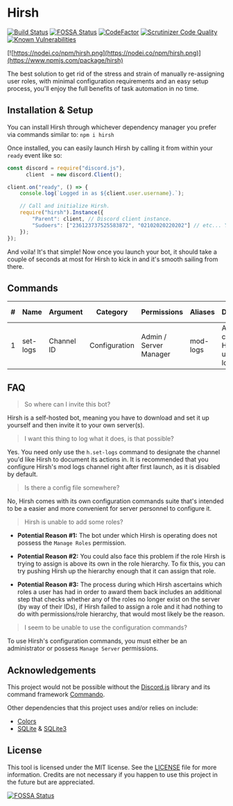 # Hirsh
[![Build Status](https://scrutinizer-ci.com/g/Jinzulen/Hirsh/badges/build.png?b=master)](https://scrutinizer-ci.com/g/Jinzulen/Hirsh/build-status/master) [![FOSSA Status](https://app.fossa.com/api/projects/git%2Bgithub.com%2FJinzulen%2FHirsh.svg?type=shield)](https://app.fossa.com/projects/git%2Bgithub.com%2FJinzulen%2FHirsh?ref=badge_shield) [![CodeFactor](https://www.codefactor.io/repository/github/jinzulen/hirsh/badge)](https://www.codefactor.io/repository/github/jinzulen/hirsh) [![Scrutinizer Code Quality](https://scrutinizer-ci.com/g/Jinzulen/Hirsh/badges/quality-score.png?b=master)](https://scrutinizer-ci.com/g/Jinzulen/Hirsh/?branch=master) [![Known Vulnerabilities](https://snyk.io/test/github/Jinzulen/Hirsh/badge.svg?targetFile=package.json)](https://snyk.io/test/github/Jinzulen/Hirsh?targetFile=package.json)

[![https://nodei.co/npm/hirsh.png](https://nodei.co/npm/hirsh.png)](https://www.npmjs.com/package/hirsh)

The best solution to get rid of the stress and strain of manually re-assigning user roles, with minimal configuration requirements and an easy setup process, you'll enjoy the full benefits of task automation in no time.

## Installation & Setup
You can install Hirsh through whichever dependency manager you prefer via commands similar to: `npm i hirsh`

Once installed, you can easily launch Hirsh by calling it from within your `ready` event like so:
```js
const discord = require("discord.js"),
      client  = new discord.Client();

client.on("ready", () => {
    console.log(`Logged in as ${client.user.username}.`);

    // Call and initialize Hirsh.
    require("hirsh").Instance({
        "Parent": client, // Discord client instance.
        "Sudoers": ["236123737525583872", "02102020220202"] // etc... Your user ID or the IDs of the bot's owners.
    });
});
```

And voila! It's that simple! Now once you launch your bot, it should take a couple of seconds at most for Hirsh to kick in and it's smooth sailing from there.

## Commands
| # | Name | Argument | Category | Permissions | Aliases | Description | Guild Only
--- | --- | --- | --- | --- | --- | --- | ---
1 | set-logs | Channel ID | Configuration | Admin / Server Manager | mod-logs | Assigns the channel Hirsh will use for logs. | Yes

## FAQ
> So where can I invite this bot?

Hirsh is a self-hosted bot, meaning you have to download and set it up yourself and then invite it to your own server(s).

> I want this thing to log what it does, is that possible?

Yes. You need only use the `h.set-logs` command to designate the channel you'd like Hirsh to document its actions in. It is recommended that you configure Hirsh's mod logs channel right after first launch, as it is disabled by default.

> Is there a config file somewhere?

No, Hirsh comes with its own configuration commands suite that's intended to be a easier and more convenient for server personnel to configure it.

> Hirsh is unable to add some roles?

- **Potential Reason #1:** The bot under which Hirsh is operating does not possess the `Manage Roles` permission.

- **Potential Reason #2:** You could also face this problem if the role Hirsh is trying to assign is above its own in the role hierarchy. To fix this, you can try pushing Hirsh up the hierarchy enough that it can assign that role.

- **Potential Reason #3:** The process during which Hirsh ascertains which roles a user has had in order to award them back includes an additional step that checks whether any of the roles no longer exist on the server (by way of their IDs), if Hirsh failed to assign a role and it had nothing to do with permissions/role hierarchy, that would most likely be the reason.

> I seem to be unable to use the configuration commands?

To use Hirsh's configuration commands, you must either be an administrator or possess `Manage Server` permissions.

## Acknowledgements
This project would not be possible without the [Discord.js](https://www.npmjs.com/package/discord.js) library and its command framework [Commando](https://www.npmjs.com/package/discord.js-commando).

Other dependencies that this project uses and/or relies on include:
- [Colors](https://www.npmjs.com/package/colors)
- [SQLite](https://www.npmjs.com/package/sqlite) & [SQLite3](https://www.npmjs.com/package/sqlite3)

## License
This tool is licensed under the MIT license. See the [LICENSE](https://github.com/Jinzulen/Hirsh/blob/master/LICENSE.md) file for more information. Credits are not necessary if you happen to use this project in the future but are appreciated.

[![FOSSA Status](https://app.fossa.com/api/projects/git%2Bgithub.com%2FJinzulen%2FHirsh.svg?type=large)](https://app.fossa.com/projects/git%2Bgithub.com%2FJinzulen%2FHirsh?ref=badge_large)
